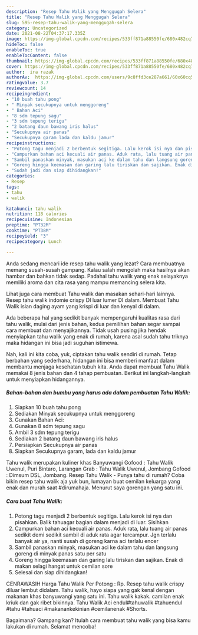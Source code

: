 ```yaml
---
description: "Resep Tahu Walik yang Menggugah Selera"
title: "Resep Tahu Walik yang Menggugah Selera"
slug: 595-resep-tahu-walik-yang-menggugah-selera
category: Uncategorized
date: 2021-08-22T04:37:17.335Z
image: https://img-global.cpcdn.com/recipes/533ff871a88550fe/680x482cq70/tahu-walik-foto-resep-utama.jpg
hideToc: false
enableToc: true
enableTocContent: false
thumbnail: https://img-global.cpcdn.com/recipes/533ff871a88550fe/680x482cq70/tahu-walik-foto-resep-utama.jpg
cover: https://img-global.cpcdn.com/recipes/533ff871a88550fe/680x482cq70/tahu-walik-foto-resep-utama.jpg
author:  ira razak
authorAv:  https://img-global.cpcdn.com/users/9c8ffd3ce287a661/60x60cq50/avatar.jpg
ratingvalue: 3.7
reviewcount: 14
recipeingredient:
- "10 buah tahu pong"
- " Minyak secukupnya untuk menggoreng"
- " Bahan Aci"
- "8 sdm tepung sagu"
- "3 sdm tepung terigu"
- "2 batang daun bawang iris halus"
- "Secukupnya air panas"
- "Secukupnya garam lada dan kaldu jamur"
recipeinstructions:
- "Potong tagu menjadi 2 berbentuk segitiga. Lalu kerok isi nya dan pisahkan. Balik tahuagar bagian dalam menjadi di luar. Sisihkan"
- "Campurkan bahan aci kecuali air panas. Aduk rata, lalu tuang air panas sedikit demi sedikit sambil di aduk rata agar tercampur. Jgn terlalu banyak air ya, nanti susah di goreng karna aci terlalu encer"
- "Sambil panaskan minyak, masukan aci ke dalam tahu dan langsung goreng di minyak panas satu per satu"
- "Goreng hingga keemasan dan garing lalu tiriskan dan sajikan. Enak di makan selagi hangat untuk cemilan sore"
- "Sudah jadi dan siap dihidangkan!"
categories:
- Resep
tags:
- tahu
- walik

katakunci: tahu walik 
nutrition: 118 calories
recipecuisine: Indonesian
preptime: "PT32M"
cooktime: "PT38M"
recipeyield: "3"
recipecategory: Lunch

---
```



Anda sedang mencari ide resep tahu walik yang lezat? Cara membuatnya memang susah-susah gampang. Kalau salah mengolah maka hasilnya akan hambar dan bahkan tidak sedap. Padahal tahu walik yang enak selayaknya memiliki aroma dan cita rasa yang mampu memancing selera kita.


Lihat juga cara membuat Tahu walik dan masakan sehari-hari lainnya. Resep tahu walik indomie crispy DI luar lumer DI dalam. Membuat Tahu Walik isian daging ayam yang krispi di luar dan kenyal di dalam.

Ada beberapa hal yang sedikit banyak mempengaruhi kualitas rasa dari tahu walik, mulai dari jenis bahan, kedua pemilihan bahan segar sampai cara membuat dan menyajikannya. Tidak usah pusing jika hendak menyiapkan tahu walik yang enak di rumah, karena asal sudah tahu triknya maka hidangan ini bisa jadi suguhan istimewa.


Nah, kali ini kita coba, yuk, ciptakan tahu walik sendiri di rumah. Tetap berbahan yang sederhana, hidangan ini bisa memberi manfaat dalam membantu menjaga kesehatan tubuh kita. Anda dapat membuat Tahu Walik memakai 8 jenis bahan dan 4 tahap pembuatan. Berikut ini langkah-langkah untuk menyiapkan hidangannya.

<!--inarticleads1-->

##### Bahan-bahan dan bumbu yang harus ada dalam pembuatan Tahu Walik:

1. Siapkan 10 buah tahu pong
1. Sediakan  Minyak secukupnya untuk menggoreng
1. Gunakan  Bahan Aci:
1. Gunakan 8 sdm tepung sagu
1. Ambil 3 sdm tepung terigu
1. Sediakan 2 batang daun bawang iris halus
1. Persiapkan Secukupnya air panas
1. Siapkan Secukupnya garam, lada dan kaldu jamur


Tahu walik merupakan kuliner khas Banyuwangi Gofood : Tahu Walik Uwenul, Puri Bintaro, Larangan Grab : Tahu Walik Uwenul, Jombang Gofood : Dimsum DSL, Jombang. Resep Tahu Walik - Punya tahu di rumah? Coba bikin resep tahu walik aja yuk bun, lumayan buat cemilan keluarga yang enak dan murah saat #dirumahaja. Menurut saya gorengan yang satu ini. 

<!--inarticleads2-->

##### Cara buat Tahu Walik:

1. Potong tagu menjadi 2 berbentuk segitiga. Lalu kerok isi nya dan pisahkan. Balik tahuagar bagian dalam menjadi di luar. Sisihkan
1. Campurkan bahan aci kecuali air panas. Aduk rata, lalu tuang air panas sedikit demi sedikit sambil di aduk rata agar tercampur. Jgn terlalu banyak air ya, nanti susah di goreng karna aci terlalu encer
1. Sambil panaskan minyak, masukan aci ke dalam tahu dan langsung goreng di minyak panas satu per satu
1. Goreng hingga keemasan dan garing lalu tiriskan dan sajikan. Enak di makan selagi hangat untuk cemilan sore
1. Selesai dan siap dihidangkan!

CENRAWASIH Harga Tahu Walik Per Potong : Rp. Resep tahu walik crispy diluar lembut didalam. Tahu walik, hayo siapa yang gak kenal dengan makanan khas banyuwangi yang satu ini. Tahu walik kakak. camilan enak kriuk dan gak ribet bikinnya. Tahu Walik Aci endul#tahuwalik #tahuendul #tahu #tahuaci #makanankekinian #cemilanenak #Shorts. 

Bagaimana? Gampang kan? Itulah cara membuat tahu walik yang bisa kamu lakukan di rumah. Selamat mencoba!
